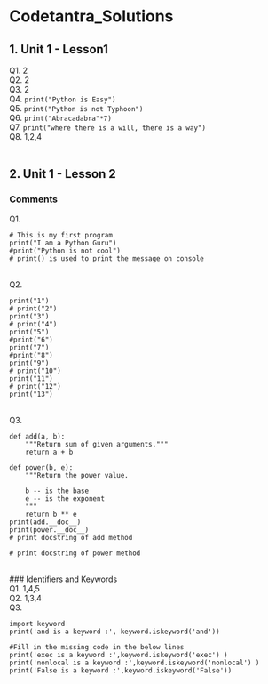 # Codetantra_Solutions
## 1. Unit 1 - Lesson1
Q1. 2
<br>
Q2. 2
<br>
Q3. 2
<br>
Q4. ```print("Python is Easy")```
<br>
Q5. ```print("Python is not Typhoon")```
<br>
Q6. ```print("Abracadabra"*7)```
<br>
Q7. `print("where there is a will, there is a way")`
<br>
Q8. 1,2,4
<br>
<br>
## 2. Unit 1 - Lesson 2
### Comments
Q1. 
```
# This is my first program
print("I am a Python Guru")
#print("Python is not cool")
# print() is used to print the message on console
```
<br>
Q2. 

```
print("1")
# print("2")
print("3")
# print("4")
print("5")
#print("6")
print("7")
#print("8")
print("9")
# print("10")
print("11")
# print("12")
print("13")
```

<br>
Q3. 

```
def add(a, b):
	"""Return sum of given arguments."""
	return a + b

def power(b, e):
	"""Return the power value.
	
	b -- is the base
	e -- is the exponent
	"""
	return b ** e
print(add.__doc__)
print(power.__doc__)
# print docstring of add method

# print docstring of power method
```
<br>
### Identifiers and Keywords
<br>
Q1. 1,4,5
<br>
Q2. 1,3,4
<br>
Q3. 

```
import keyword
print('and is a keyword :', keyword.iskeyword('and'))

#Fill in the missing code in the below lines
print('exec is a keyword :',keyword.iskeyword('exec') )
print('nonlocal is a keyword :',keyword.iskeyword('nonlocal') )
print('False is a keyword :',keyword.iskeyword('False'))
```
<br>
